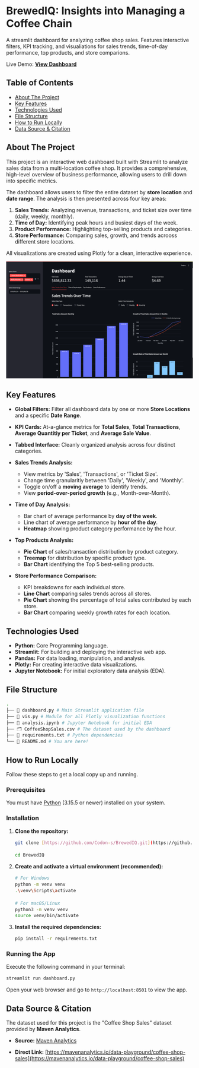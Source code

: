 # BrewedIQ: Insights into Managing a Coffee Chain

A streamlit dashboard for analyzing coffee shop sales. Features interactive filters, KPI tracking, and visualiations for sales trends, time-of-day performance, top products, and store comparions.

Live Demo: **[View Dashboard](https://brewediq.streamlit.app/)**

## Table of Contents

- [About The Project](#about-the-project)
- [Key Features](#key-features)
- [Technologies Used](#technologies-used)
- [File Structure](#file-structure)
- [How to Run Locally](#how-to-run-locally)
- [Data Source & Citation](#data-source--citation)

## About The Project

This project is an interactive web dashboard built with Streamlit to analyze sales data from a multi-location coffee shop. It provides a comprehensive, high-level overview of business performance, allowing users to drill down into specific metrics.

The dashboard allows users to filter the entire dataset by **store location** and **date range**. The analysis is then presented across four key areas:
1. **Sales Trends:** Analyzing revenue, transactions, and ticket size over time (daily, weekly, monthly).
2. **Time of Day:** Identifying peak hours and busiest days of the week.
3. **Product Performance:** Highlighting top-selling products and categories.
4. **Store Performance:** Comparing sales, growth, and trends acrooss different store locations.

All visualizations are created using Plotly for a clean, interactive experience.

![Dashboard Screenshot](screenshots/dashboard.png)

## Key Features

* **Global Filters:** Filter all dashboard data by one or more **Store Locations** and a specific **Date Range**.

* **KPI Cards:** At-a-glance metrics for **Total Sales**, **Total Transactions**, **Average Quantitiy per Ticket**, and **Average Sale Value**.

* **Tabbed Interface:** Cleanly organized analysis across four distinct categories.

* **Sales Trends Analysis:**
    * View metrics by 'Sales', 'Transactions', or 'Ticket Size'.
    * Change time granularitiy between 'Daily', 'Weekly', and 'Monthly'.
    * Toggle on/off a **moving average** to identify trends.
    * View **period-over-period growth** (e.g., Month-over-Month).

* **Time of Day Analysis:**
    * Bar chart of average performance by **day of the week**.
    * Line chart of average performance by **hour of the day**.
    * **Heatmap** showing product category performance by the hour.

* **Top Products Analysis:**
    * **Pie Chart** of sales/transaction distribution by product category.
    * **Treemap** for distribution by specific product type.
    * **Bar Chart** identifying the Top 5 best-selling products.

* **Store Performance Comparison:**
    * KPI breakdowns for each individual store.
    * **Line Chart** comparing sales trends across all stores.
    * **Pie Chart** showing the percentage of total sales contributed by each store.
    * **Bar Chart** comparing weekly growth rates for each location.

## Technologies Used

* **Python:** Core Programming language.
* **Streamlit:** For building and deploying the interactive web app.
* **Pandas:** For data loading, manipulation, and analysis.
* **Plotly:** For creating interactive data visualizations.
* **Jupyter Notebook:** For initial exploratory data analysis (EDA).

## File Structure
```bash
.
├── 📄 dashboard.py # Main Streamlit application file
├── 📄 vis.py # Module for all Plotly visualization functions
├── 📓 analysis.ipynb # Jupyter Notebook for initial EDA
├── 🗂️ CoffeeShopSales.csv # The dataset used by the dashboard
├── 📄 requirements.txt # Python dependencies
└── 📄 README.md # You are here!
```

## How to Run Locally

Follow these steps to get a local copy up and running.

### Prerequisites

You must have [Python](https://www.python.org/downloads/) (3.15.5 or newer) installed on your system.

### Installation

1. **Clone the repository:**
    ```sh
    git clone [https://github.com/Codon-s/BrewedIQ.git](https://github.com/Codon-s/BrewedIQ.git)

    cd BrewedIQ
    ```

2. **Create and activate a virtual environment (recommended):**
    ```sh
    # For Windows
    python -m venv venv
    .\venv\Scripts\activate

    # For macOS/Linux
    python3 -m venv venv
    source venv/bin/activate
    ```

3. **Install the required dependencies:**
    ```sh
    pip install -r requirements.txt
    ```

### Running the App

Execute the following command in your terminal:

```sh
streamlit run dashboard.py
```
Open your web browser and go to ```http://localhost:8501``` to view the app.

## Data Source & Citation

The dataset used for this project is the "Coffee Shop Sales" dataset provided by **Maven Analytics**.

* **Source:** [Maven Analytics](https://mavenanalytics.io/data-playground)

* **Direct Link:** [https://mavenanalytics.io/data-playground/coffee-shop-sales](https://mavenanalytics.io/data-playground/coffee-shop-sales)
